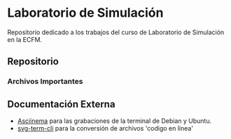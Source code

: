# Laboratorio de Simulación

Repositorio dedicado a los trabajos del curso de Laboratorio de Simulación
en la ECFM.

## Repositorio
### Archivos Importantes


## Documentación Externa
  - [Asciinema](https://github.com/asciinema/asciinema) para las grabaciones de la terminal de Debian y Ubuntu.
  - [svg-term-cli](https://github.com/marionebl/svg-term-cli) para la conversión de archivos  'codigo en línea'
